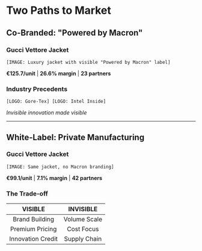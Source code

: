 # Two Paths to Market

## Co-Branded: "Powered by Macron"

### Gucci Vettore Jacket
```
[IMAGE: Luxury jacket with visible "Powered by Macron" label]
```

**€125.7/unit** | **26.6% margin** | **23 partners**

### Industry Precedents
```
[LOGO: Gore-Tex] [LOGO: Intel Inside]
```
*Invisible innovation made visible*

---

## White-Label: Private Manufacturing

### Gucci Vettore Jacket
```
[IMAGE: Same jacket, no Macron branding]
```

**€99.1/unit** | **7.1% margin** | **42 partners**

### The Trade-off

| **VISIBLE** | **INVISIBLE** |
|:---:|:---:|
| Brand Building | Volume Scale |
| Premium Pricing | Cost Focus |
| Innovation Credit | Supply Chain | 